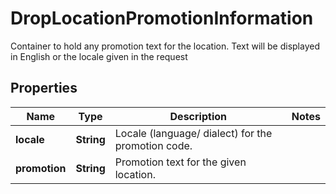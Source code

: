 

# DropLocationPromotionInformation

Container to hold any promotion text for the location. Text will be displayed in English or the locale given in the request

## Properties

| Name | Type | Description | Notes |
|------------ | ------------- | ------------- | -------------|
|**locale** | **String** | Locale (language/ dialect) for the promotion code. |  |
|**promotion** | **String** | Promotion text for the given location. |  |



